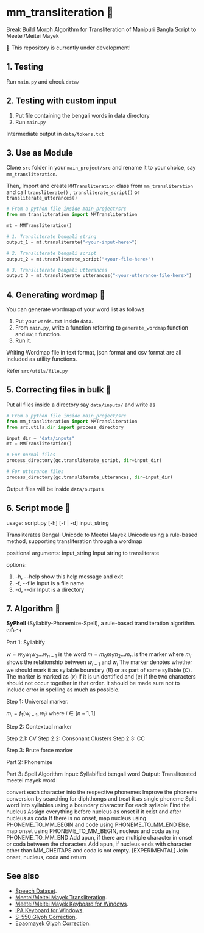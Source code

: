# mm_transliteration 🚧

Break Build Morph Algorithm for Transliteration of Manipuri Bangla Script to Meetei/Meitei Mayek

🚧 This repository is currently under development!

## 1. Testing

Run `main.py` and check `data/`

## 2. Testing with custom input

1. Put file containing the bengali words in data directory
2. Run `main.py`

Intermediate output in `data/tokens.txt`

## 3. Use as Module

Clone `src` folder in your `main_project/src` and rename it to your choice, say `mm_transliteration`.

Then, Import and create `MMTransliteration` class from `mm_transliteration` and call `transliterate()` , `transliterate_script()` or `transliterate_utterances()`

```python
# From a python file inside main_project/src
from mm_transliteration import MMTransliteration

mt = MMTransliteration()

# 1. Transliterate bengali string
output_1 = mt.transliterate("<your-input-here>")

# 2. Transliterate bengali script
output_2 = mt.transliterate_script("<your-file-here>")

# 3. Transliterate bengali utterances
output_3 = mt.transliterate_utterances("<your-utterance-file-here>")
```

## 4. Generating wordmap 🚧

You can generate wordmap of your word list as follows

1. Put your `words.txt` inside `data`.
2. From `main.py`, write a function referring to `generate_wordmap` function and `main` function.
3. Run it.

Writing Wordmap file in text format, json format and csv format are all included as utility functions.

Refer `src/utils/file.py`

## 5. Correcting files in bulk 🚧

Put all files inside a directory say `data/inputs/` and write as

```python
# From a python file inside main_project/src
from mm_transliteration import MMTransliteration
from src.utils.dir import process_directory

input_dir = "data/inputs"
mt = MMTransliteration()

# For normal files
process_directory(gc.transliterate_script, dir=input_dir)

# For utterance files
process_directory(gc.transliterate_utterances, dir=input_dir)
```

Output files will be inside `data/outputs`

## 6. Script mode 🚧

usage: script.py [-h] [-f | -d] input_string

Transliterates Bengali Unicode to Meetei Mayek Unicode using a rule-based method, supporting transliteration through a wordmap

positional arguments:
input_string Input string to transliterate

options:

1. -h, --help show this help message and exit
2. -f, --file Input is a file name
3. -d, --dir Input is a directory

## 7. Algorithm 🚧

**SyPhell** (Syllabify-Phonemize-Spell), a rule-based transliteration algorithm. ꯁꯤꯐꯦꯜ

Part 1: Syllabify

$w = w_0w_1w_2 ... w_{n-1}$ is the word
$m = m_0m_1m_2 ... m_n$ is the marker
where $m_i$ shows the relationship between $w_{i-1}$ and $w_i$
The marker denotes whether we should mark it as syllable boundary $(B)$ or as part of same syllable $(C)$. The marker is marked as $(x)$ if it is unidentified and $(e)$ if the two characters should not occur together in that order. It should be made sure not to include error in spelling as much as possible.

Step 1: Universal marker.

$m_i = f_1(w_{i-1}, w_{i})$ where $i \in [n-1, 1]$

Step 2: Contextual marker

Step 2.1: CV
Step 2.2: Consonant Clusters
Step 2.3: CC

Step 3: Brute force marker

Part 2: Phonemize

Part 3: Spell
Algorithm
Input: Syllabified bengali word
Output: Transliterated meetei mayek word

convert each character into the respective phonemes
Improve the phoneme conversion by searching for diphthongs and treat it as single phoneme
Split word into syllables using a boundary character
For each syllable
Find the nucleus
Assign everything before nucleus as onset if it exist and after nucleus as coda
If there is no onset, map nucleus using PHONEME_TO_MM_BEGIN and code using PHONEME_TO_MM_END
Else, map onset using PHONEME_TO_MM_BEGIN, nucleus and coda using PHONEME_TO_MM_END
Add apun, if there are multiple character in onset or coda between the characters
Add apun, if nucleus ends with character other than MM_CHEITAPS and coda is not empty. [EXPERIMENTAL]
Join onset, nucleus, coda and return

## See also

- [Speech Dataset](https://github.com/hoomexsun/speech_dataset).
- [Meetei/Meitei Mayek Transliteration](https://github.com/hoomexsun/mm_transliteration).
- [Meetei/Meitei Mayek Keyboard for Windows](https://github.com/hoomexsun/mm_keyboard).
- [IPA Keyboard for Windows](https://github.com/hoomexsun/ipa_keyboard).
- [S-550 Glyph Correction](https://github.com/hoomexsun/s550_glyph_correction).
- [Epaomayek Glyph Correction](https://github.com/hoomexsun/epaomayek_glyph_correction).
